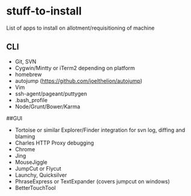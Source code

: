 # stuff-to-install
List of apps to install on allotment/requisitioning of machine

## CLI
- Git, SVN
- Cygwin/Mintty or iTerm2 depending on platform
- homebrew
- autojump (https://github.com/joelthelion/autojump)
- Vim
- ssh-agent/pageant/puttygen
- .bash_profile
- Node/Grunt/Bower/Karma

##GUI
- Tortoise or similar Explorer/Finder integration for svn log, diffing and blaming
- Charles HTTP Proxy debugging
- Chrome
- Jing
- MouseJiggle
- JumpCut or Flycut
- Launchy, Quicksilver
- PhraseExpress or TextExpander (covers jumpcut on windows)
- BetterTouchTool
